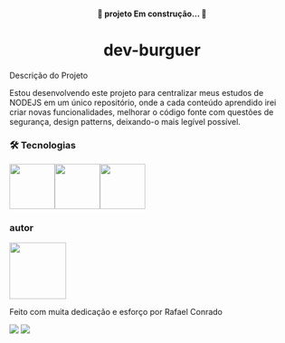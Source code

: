 <h4 align="center"> 
	🚧  projeto Em construção...  🚧
</h4>


<h1 align="center">dev-burguer</h1>

Descrição do Projeto
<p>Estou desenvolvendo este projeto para centralizar meus estudos de NODEJS em um único repositório, onde a cada conteúdo aprendido irei criar novas funcionalidades,
melhorar o código fonte com questões de segurança, design patterns, deixando-o mais legível possível.</p>


### 🛠 Tecnologias

<img src="https://cdn.jsdelivr.net/gh/devicons/devicon/icons/heroku/heroku-plain-wordmark.svg" width="80" height="80"/><img 
src="https://cdn.jsdelivr.net/gh/devicons/devicon/icons/nodejs/nodejs-original-wordmark.svg" width="80" height="80" /><img 
src="https://cdn.jsdelivr.net/gh/devicons/devicon/icons/mongodb/mongodb-original-wordmark.svg" width="80" height="80"/>

### autor
<img src="https://avatars.githubusercontent.com/u/52204078?s=400&u=39906fd95bef7d0983fcbc2adf5d4d01878f378f&v=4" width="100" height="100"/>
<p>Feito com muita dedicação e esforço por Rafael Conrado</p>
<div>
 <a href="https://www.instagram.com/rafael__conrado/" target="_blank"><img src="https://img.shields.io/badge/-Instagram-%23E4405F?style=for-the-badge&logo=instagram&logoColor=white" target="_blank"></a>
<a href="https://www.linkedin.com/in/rafael-conrado/" target="_blank"><img src="https://img.shields.io/badge/-LinkedIn-%230077B5?style=for-the-badge&logo=linkedin&logoColor=white" target="_blank"></a>   
</div>




